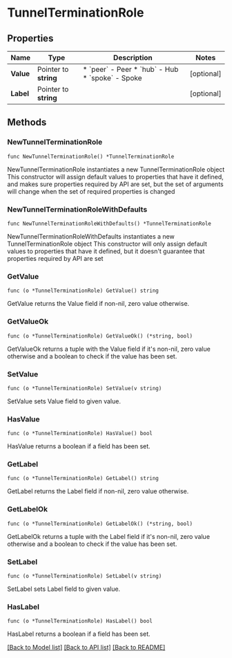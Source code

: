 # TunnelTerminationRole

## Properties

Name | Type | Description | Notes
------------ | ------------- | ------------- | -------------
**Value** | Pointer to **string** | * &#x60;peer&#x60; - Peer * &#x60;hub&#x60; - Hub * &#x60;spoke&#x60; - Spoke | [optional] 
**Label** | Pointer to **string** |  | [optional] 

## Methods

### NewTunnelTerminationRole

`func NewTunnelTerminationRole() *TunnelTerminationRole`

NewTunnelTerminationRole instantiates a new TunnelTerminationRole object
This constructor will assign default values to properties that have it defined,
and makes sure properties required by API are set, but the set of arguments
will change when the set of required properties is changed

### NewTunnelTerminationRoleWithDefaults

`func NewTunnelTerminationRoleWithDefaults() *TunnelTerminationRole`

NewTunnelTerminationRoleWithDefaults instantiates a new TunnelTerminationRole object
This constructor will only assign default values to properties that have it defined,
but it doesn't guarantee that properties required by API are set

### GetValue

`func (o *TunnelTerminationRole) GetValue() string`

GetValue returns the Value field if non-nil, zero value otherwise.

### GetValueOk

`func (o *TunnelTerminationRole) GetValueOk() (*string, bool)`

GetValueOk returns a tuple with the Value field if it's non-nil, zero value otherwise
and a boolean to check if the value has been set.

### SetValue

`func (o *TunnelTerminationRole) SetValue(v string)`

SetValue sets Value field to given value.

### HasValue

`func (o *TunnelTerminationRole) HasValue() bool`

HasValue returns a boolean if a field has been set.

### GetLabel

`func (o *TunnelTerminationRole) GetLabel() string`

GetLabel returns the Label field if non-nil, zero value otherwise.

### GetLabelOk

`func (o *TunnelTerminationRole) GetLabelOk() (*string, bool)`

GetLabelOk returns a tuple with the Label field if it's non-nil, zero value otherwise
and a boolean to check if the value has been set.

### SetLabel

`func (o *TunnelTerminationRole) SetLabel(v string)`

SetLabel sets Label field to given value.

### HasLabel

`func (o *TunnelTerminationRole) HasLabel() bool`

HasLabel returns a boolean if a field has been set.


[[Back to Model list]](../README.md#documentation-for-models) [[Back to API list]](../README.md#documentation-for-api-endpoints) [[Back to README]](../README.md)


